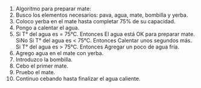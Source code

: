 1. Algoritmo para preparar mate:
2. Busco los elementos necesarios: pava, agua, mate, bombilla y yerba.
3. Coloco yerba en el mate hasta completar 75% de su capacidad.
4. Pongo a calentar el agua.
5.  Si T° del agua es = 75°C. Entonces
        El agua está OK para preparar mate.
    SiNo
        Si T° del agua es < 75°C. Entonces
            Calentar unos segundos más.
        Si T° del agua es > 75°C. Entonces
            Agregar un poco de agua fría.
6. Agrego agua en el mate con yerba.
7. Introduzco la bombilla.
8. Cebo el primer mate.
9. Pruebo el mate.
10. Continuo cebando hasta finalizar el agua caliente.